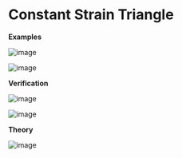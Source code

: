# Constant Strain Triangle

**Examples**

![image](https://user-images.githubusercontent.com/104728656/224663816-f7f44bd3-8b1a-4254-823f-84d90c6b0faf.png)

![image](https://user-images.githubusercontent.com/104728656/225024096-177d1fbd-58c6-48b8-b2f6-001f4ce0c7b9.png)

**Verification**

![image](https://user-images.githubusercontent.com/104728656/224548536-1d566662-72ff-4d00-81b2-32e572732296.png)

![image](https://user-images.githubusercontent.com/104728656/226082615-4f2da796-c31f-4a84-9eaf-f315ff2bdd44.png)

**Theory**

![image](https://user-images.githubusercontent.com/104728656/235164890-d6d06c19-5824-4501-a17d-510fcaaf1c31.png)
